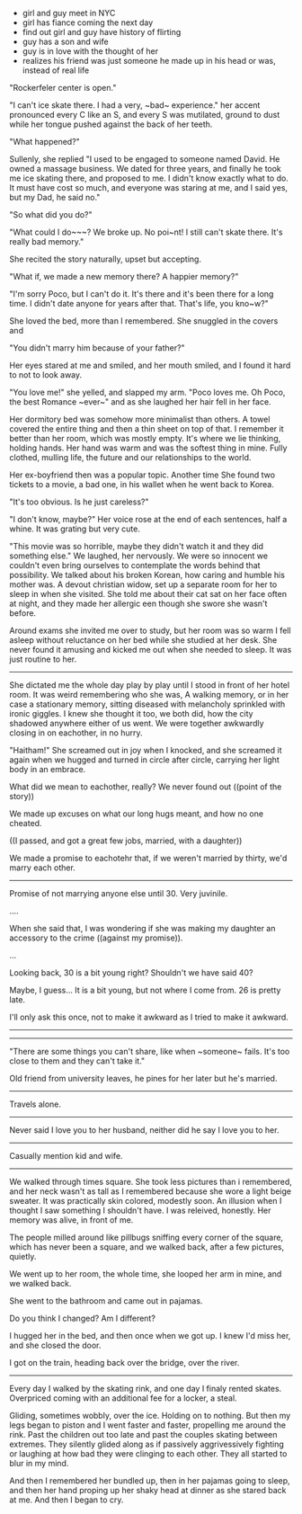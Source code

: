 - girl and guy meet in NYC
- girl has fiance coming the next day
- find out girl and guy have history of flirting
- guy has a son and wife
- guy is in love with the thought of her
- realizes his friend was just someone he made up in his head or was, instead of real life







"Rockerfeler center is open."

"I can't ice skate there. I had a very, ~bad~ experience." her accent pronounced every C like an S, and every S was mutilated, ground to dust while her tongue pushed against the back of her teeth.

"What happened?"

Sullenly, she replied "I used to be engaged to someone named David. He owned a massage business. We dated for three years, and finally he took me ice skating there, and proposed to me. I didn't know exactly what to do. It must have cost so much, and everyone was staring at me, and I said yes, but my Dad, he said no."

"So what did you do?"

"What could I do~~~? We broke up. No poi~nt! I still can't skate there. It's really bad memory."

She recited the story naturally, upset but accepting.

"What if, we made a new memory there? A happier memory?"

"I'm sorry Poco, but I can't do it. It's there and it's been there for a long time. I didn't date anyone for years after that. That's life, you kno~w?"





She loved the bed, more than I remembered. She snuggled in the covers and 



"You didn't marry him because of your father?"









Her eyes stared at me and smiled, and her mouth smiled, and I found it hard to not to look away.

"You love me!" she yelled, and slapped my arm. "Poco loves me. Oh Poco, the best Romance ~ever~" and as she laughed her hair fell in her face.
































Her dormitory bed was somehow more minimalist than others. A towel covered the entire thing and then a thin sheet on top of that. I remember it better than her room, which was mostly empty. It's where we lie thinking, holding hands. Her hand was warm and was the softest thing in mine. Fully clothed, mulling life, the future and our relationships to the world.

Her ex-boyfriend then was a popular topic. Another time She found two tickets to a movie, a bad one, in his wallet when he went back to Korea.

"It's too obvious. Is he just careless?"

"I don't know, maybe?" Her voice rose at the end of each sentences, half a whine. It was grating but very cute.

"This movie was so horrible, maybe they didn't watch it and they did something else." We laughed, her nervously. We were so innocent we couldn't even bring ourselves to contemplate the words behind that possibility. We talked about his broken Korean, how caring and humble his mother was. A devout christian widow, set up a separate room for her to sleep in when she visited. She told me about their cat sat on her face often at night, and they made her allergic een though she swore she wasn't before.


Around exams she invited me over to study, but her room was so warm I fell asleep without reluctance on her bed while she studied at her desk. She never found it amusing and kicked me out when she needed to sleep. It was just routine to her.


----------------

She dictated me the whole day play by play until I stood in front of her hotel room. It was weird remembering who she was, A walking memory, or in her case a stationary memory, sitting diseased with melancholy sprinkled with ironic giggles. I knew she thought it too, we both did, how the city shadowed anywhere either of us went. We were together awkwardly closing in on eachother, in no hurry.

"Haitham!" She screamed out in joy when I knocked, and she screamed it again when we hugged and turned in circle after circle, carrying her light body in an embrace. 

















































What did we mean to eachother, really? We never found out ((point of the story))




We made up excuses on what our long hugs meant, and how no one cheated.

((I passed, and got a great few jobs, married, with a daughter))



We made a promise to eachotehr that, if we weren't married by thirty, we'd marry each other.

----

Promise of not marrying anyone else until 30. Very juvinile.

....

When she said that, I was wondering if she was making my daughter an accessory to the crime ((against my promise)).

...

Looking back, 30 is a bit young right? Shouldn't we have said 40?

Maybe, I guess... It is a bit young, but not where I come from. 26 is pretty late.

I'll only ask this once, not to make it awkward as I tried to make it awkward.

-------








-------------

"There are some things you can't share, like when ~someone~ fails. It's too close to them and they can't take it."

Old friend from university leaves, he pines for her later but he's married.

-----------

Travels alone.

----------

Never said I love you to her husband, neither did he say I love you to her.

----------

Casually mention kid and wife.


-----------

We walked through times square. She took less pictures than i remembered, and her neck wasn't as tall as I remembered because she wore a light beige sweater. It was practically skin colored, modestly soon. An illusion when I thought I saw something I shouldn't have. I was releived, honestly. Her memory was alive, in front of me.

The people milled around like pillbugs sniffing every corner of the square, which has never been a square, and we walked back, after a few pictures, quietly.







We went up to her room, the whole time, she looped her arm in mine, and we walked back. 

She went to the bathroom and came out in pajamas.

Do you think I changed? Am I different?

I hugged her in the bed, and then once when we got up. I knew I'd miss her, and she closed the door.

I got on the train, heading back over the bridge, over the river. 

-------------------

Every day I walked by the skating rink, and one day I finaly rented skates. Overpriced coming with an additional fee for a locker, a steal.

Gliding, sometimes wobbly, over the ice. Holding on to nothing. But then my legs began to piston and I went faster and faster, propelling me around the rink. Past the children out too late and past the couples skating between extremes. They silently glided along as if passively aggrivessively fighting or laughing at how bad they were clinging to each other. They all started to blur in my mind.

And then I remembered her bundled up, then in her pajamas going to sleep, and then her hand proping up her shaky head at dinner as she stared back at me. And then I began to cry.









